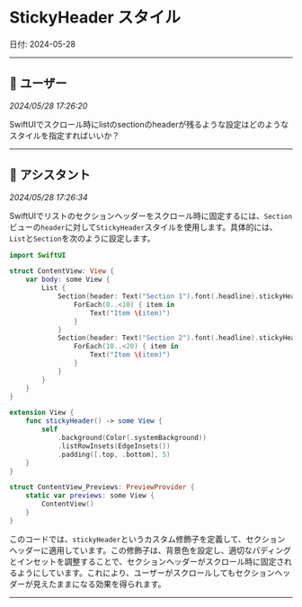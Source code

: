# StickyHeader スタイル

日付: 2024-05-28

---

## 👤 ユーザー
*2024/05/28 17:26:20*

SwiftUIでスクロール時にlistのsectionのheaderが残るような設定はどのようなスタイルを指定すればいいか？

---

## 🤖 アシスタント
*2024/05/28 17:26:34*

SwiftUIでリストのセクションヘッダーをスクロール時に固定するには、`Section`ビューの`header`に対して`StickyHeader`スタイルを使用します。具体的には、`List`と`Section`を次のように設定します。

```swift
import SwiftUI

struct ContentView: View {
    var body: some View {
        List {
            Section(header: Text("Section 1").font(.headline).stickyHeader()) {
                ForEach(0..<10) { item in
                    Text("Item \(item)")
                }
            }
            Section(header: Text("Section 2").font(.headline).stickyHeader()) {
                ForEach(10..<20) { item in
                    Text("Item \(item)")
                }
            }
        }
    }
}

extension View {
    func stickyHeader() -> some View {
        self
            .background(Color(.systemBackground))
            .listRowInsets(EdgeInsets())
            .padding([.top, .bottom], 5)
    }
}

struct ContentView_Previews: PreviewProvider {
    static var previews: some View {
        ContentView()
    }
}
```

このコードでは、`stickyHeader`というカスタム修飾子を定義して、セクションヘッダーに適用しています。この修飾子は、背景色を設定し、適切なパディングとインセットを調整することで、セクションヘッダーがスクロール時に固定されるようにしています。これにより、ユーザーがスクロールしてもセクションヘッダーが見えたままになる効果を得られます。

---
